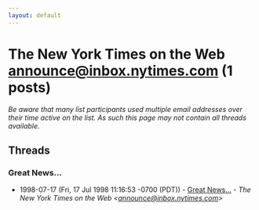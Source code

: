 ```yaml
---
layout: default
---
```


# The New York Times on the Web <announce@inbox.nytimes.com> (1 posts)

_Be aware that many list participants used multiple email addresses over their time active on the list. As such this page may not contain all threads available._

## Threads

### Great News...
+ 1998-07-17 (Fri, 17 Jul 1998 11:16:53 -0700 (PDT)) - [Great News...](/archive/1998/07/e2700ab35fdeddc3849645206fe3405c20818d6250034022be8f11d64aa3a362) - _The New York Times on the Web \<announce@inbox.nytimes.com\>_

